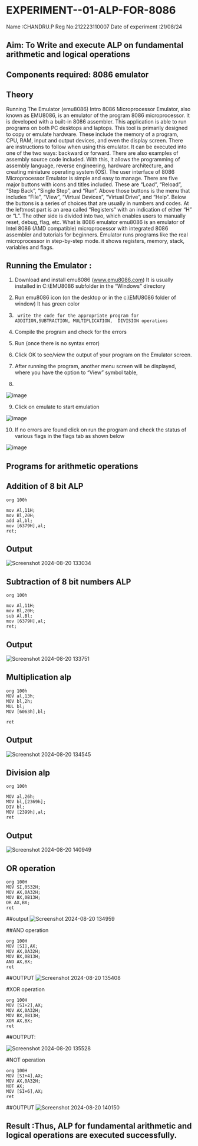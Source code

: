 # EXPERIMENT--01-ALP-FOR-8086
Name :CHANDRU.P
Reg No:212223110007
Date of experiment :21/08/24





## Aim: To Write and execute ALP on fundamental arithmetic and logical operations
## Components required: 8086  emulator 
## Theory 
Running The Emulator (emu8086) Intro 8086 Microprocessor Emulator, also known as EMU8086, is an emulator of the program 8086 microprocessor. It is developed with a built-in 8086 assembler. This application is able to run programs on both PC desktops and laptops. This tool is primarily designed to copy or emulate hardware. These include the memory of a program, CPU, RAM, input and output devices, and even the display screen. There are instructions to follow when using this emulator. It can be executed into one of the two ways: backward or forward. There are also examples of assembly source code included. With this, it allows the programming of assembly language, reverse engineering, hardware architecture, and creating miniature operating system (OS). The user interface of 8086 Microprocessor Emulator is simple and easy to manage. There are five major buttons with icons and titles included. These are “Load”, “Reload”, “Step Back”, “Single Step”, and “Run”. Above those buttons is the menu that includes “File”, “View”, “Virtual Devices”, “Virtual Drive”, and “Help”. Below the buttons is a series of choices that are usually in numbers and codes. At the leftmost part is an area called “Registers” with an indication of either “H” or “L”. The other side is divided into two, which enables users to manually reset, debug, flag, etc. What is 8086 emulator emu8086 is an emulator of Intel 8086 (AMD compatible) microprocessor with integrated 8086 assembler and tutorials for beginners. Emulator runs programs like the real microprocessor in step-by-step mode. it shows registers, memory, stack, variables and flags.


 ## Running the Emulator :
1.	Download and install emu8086 (www.emu8086.com) It is usually installed in C:\EMU8086 subfolder in the “Windows” directory
2.	  Run  emu8086 icon (on the desktop or in the c:\EMU8086 folder of window) It has green color 
 
 
3.		write the code for the appropriate program for ADDITION,SUBTRACTION, MULTIPLICATION,  DIVISION operations 

4.	 Compile the program and check for the errors 
5.	Run (once there is no syntax error) 

6.	Click OK to see/view the output of your program on the Emulator screen. 


7.	After running the program, another menu screen will be displayed, where you have the option to “View” symbol table,
8.	 


![image](https://user-images.githubusercontent.com/36288975/189273263-d65baae9-4b8f-4723-afb3-c0ffa4052b04.png)











9.	Click on emulate to start emulation 








![image](https://user-images.githubusercontent.com/36288975/189273273-9bb36ec1-e2e8-4892-8d35-37707332bfdc.png)








10.	If no errors are found click on run the program and check the status of various flags in the flags tab as shown below 






![image](https://user-images.githubusercontent.com/36288975/189273277-113a2a33-4a40-4ff8-95a5-ecd3a1f504fe.png)







## Programs for arithmetic  operations

## Addition  of 8 bit ALP 
```
org 100h

mov Al,11H;
mov Bl,20H;
add al,bl;
mov [6379H],al;
ret;
```


## Output  
![Screenshot 2024-08-20 133034](https://github.com/user-attachments/assets/48b4ffbc-da4b-4032-adb6-826cdaa081f9)

 
## Subtraction   of 8 bit numbers  ALP 
```
org 100h

mov Al,11H;
mov Bl,20H;
sub Al,Bl;
mov [6379H],al;
ret;
```

 
## Output 
![Screenshot 2024-08-20 133751](https://github.com/user-attachments/assets/0e5f6606-9702-47ea-bf4b-746d25d21053)

## Multiplication alp 
```
org 100h
MOV al,13h;
MOV bl,2h;
MUL bl;
MOV [6063h],bl;

ret

```
 ## Output  
![Screenshot 2024-08-20 134545](https://github.com/user-attachments/assets/d07967a7-1d13-4ce9-8a89-8ac122032339)


## Division alp 
```
org 100h

MOV al,26h;
MOV bl,[2369h];
DIV bl;
MOV [2399h],al;
ret
```

## Output  
![Screenshot 2024-08-20 140949](https://github.com/user-attachments/assets/4db59b9d-7ec8-4eed-8e02-4b1735a9b666)

## OR operation
```
org 100H
MOV SI,0532H;
MOV AX,0A32H;
MOV BX,0B13H;
OR AX,BX;
ret
```

##output
![Screenshot 2024-08-20 134959](https://github.com/user-attachments/assets/b679b3f2-28c8-420d-9be2-aa1f615589c7)

##AND operation

```
org 100H
MOV [SI],AX;
MOV AX,0A32H;
MOV BX,0B13H;
AND AX,BX;
ret
```
##OUTPUT
![Screenshot 2024-08-20 135408](https://github.com/user-attachments/assets/be6b414c-14e9-48d5-b6eb-b6d8ba7c9163)


#XOR operation
```
org 100H
MOV [SI+2],AX;
MOV AX,0A32H;
MOV BX,0B13H;
XOR AX,BX;
ret
```

##OUTPUT:

![Screenshot 2024-08-20 135528](https://github.com/user-attachments/assets/befacca9-6c46-48ab-954c-a4fca11eb591)

#NOT operation
```
org 100H
MOV [SI+4],AX;
MOV AX,0A32H;
NOT AX;
MOV [SI+6],AX;
ret
```
##OUTPUT
![Screenshot 2024-08-20 140150](https://github.com/user-attachments/assets/50286c24-d62a-4c90-9227-08bb999a0ee6)


## Result :Thus, ALP for fundamental arithmetic and logical operations are executed successfully.
 








